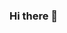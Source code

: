 ### Hi there 👋

<!--
**Kalel30/Kalel30** is a ✨ _special_ ✨ repository because its `README.md` (this file) appears on your GitHub profile.

Here are some ideas to get you started:
-Joaquin Acevedo
-187093
- 🔭 I’m currently working on ...
- 🌱 I’m currently learning ...
- 👯 I’m looking to collaborate on ...
- 🤔 I’m looking for help with ...
- 💬 Ask me about ...
- 📫 How to reach me: ...
- 😄 Pronouns: ...
- ⚡ Fun fact: ...
-->
